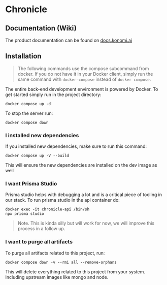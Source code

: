 # Chronicle

## Documentation (Wiki)

The product documentation can be found on [docs.konomi.ai](https://docs.konomi.ai)

## Installation

> The following commands use the compose subcommand from docker. If you do not have it in your Docker client,
> simply run the same command with `docker-compose` instead of `docker compose`.

The entire back-end development environment is powered by Docker. To get started simply run in the project directory:

```
docker compose up -d
```

To stop the server run:

```
docker compose down
```

### I installed new dependencies

If you installed new dependencies, make sure to run this command:

```
docker compose up -V --build
```

This will ensure the new dependencies are installed on the dev image as well


### I want Prisma Studio

Prisma studio helps with debugging a lot and is a critical piece of tooling in our stack.
To run prisma studio in the api container do:

```
docker exec -it chronicle-api /bin/sh
npx prisma studio
```

> Note. This is kinda silly but will work for now, we will improve this process in a follow up.

### I want to purge all artifacts

To purge all artifacts related to this project, run:

```
docker compose down -v --rmi all --remove-orphans
```

This will delete everything related to this project from your system. Including upstream images like mongo and node.